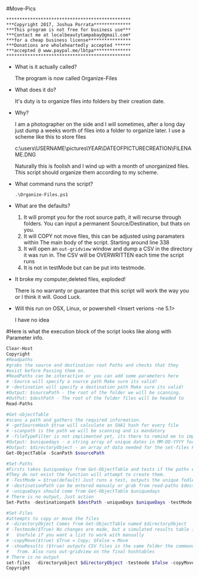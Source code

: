 #Move-Pics
```
***********************************************
***Copyright 2017, Joshua Porrata**************
***This program is not free for business use***
***Contact me at localbeautytampabay@gmail.com*
***for a cheap business license****************
***Donations are wholeheartedly accepted ******
***accepted @ www.paypal.me/lbtpa**************
***********************************************
```
* What is it actually called?

    The program is now called Organize-Files 

*  What does it do?

    It's duty is to organize files into folders by their creation date. 

*  Why?

    I am a photographer on the side and I will sometimes, after a long day just
    dump a weeks worth of files into a folder to organize later. I use a scheme
    like this to store files

    c:\users\USERNAME\pictures\YEAR\DATEOFPICTURECREATION\FILENAME.DNG
    
    Naturally this is foolish and I wind up with a month of unorganized files.
    This script should organize them according to my scheme.

* What command runs the script? 

    ```.\Organize-Files.ps1```

* What are the defaults?
    1. It will prompt you for the root source path, it will recurse through 
        folders. You can input a permanent Source/Destination, but thats on you.
    2. It will COPY not move files, this can be adjusted using paramaters within 
        The main body of the script. Starting around line 338
    3. It will open an ```out-gridview``` window and dump a CSV in the directory it
        was run in. The CSV will be OVERWRITTEN each time the script runs
    4. It is not in testMode but can be put into testmode. 

* It broke my computer,deleted files, exploded! 
    
    There is no warranty or guarantee that this script will work the way you
    or I think it will. Good Luck.

* Will this run on OSX, Linux, or powershell <Insert verions -ne 5.1>
    
    I have no idea

#Here is what the execution block of the script looks like along with Parameter info.

```powershell
Clear-Host
Copyright
#Readpaths 
#grabs the source and destination root Paths and checks that they 
#exist before Passing them on.
#ReadPaths can be interactive or you can add some parameters here
# -Source will specify a source path Make sure its valid!
# -destination will specify a destination path Make sure its valid!
#Output: $sourcePath - the root of the folder we will be scanning.
#OutPut: $destPath - The root of the folder files will be headed to 
Read-Paths

#Get-objectTable 
#scans a path and gathers the required information.
# -getSourceHash $true will calculate an SHA1 hash for every file
# -scanpath is the path we will be scanning and is mandatory
# -fileTypeFilter is not implimented yet, its there to remind me to impliment it
#Output: $uniquedays - a string array of unique dates in MM-DD-YYYY format
#Output: $directoryObject - an array of data needed for the set-files Function
Get-ObjectTable -ScanPath $sourcePath 

#Set-Paths 
#Firsts takes $uniquedays from Get-ObjectTable and tests if the paths exist if
#They do not exist the function will attampt to create them.
# -TestMode = $true(default) Just runs a test, outputs the unique fodlers
# -destinationPath can be entered manualy or grab from read-paths $destpath
# -uniqueDays should come from Get-ObjectTable $uniquedays
# There is no output, Just action
Set-Paths -destinationpath $destPath -uniqueDays $uniqueDays -testMode $false

#Set-Files
#attempts to copy or move the files 
# -directoryObject Comes from Get-ObjectTable named $directoryObject
# -Testmode($True) No changes are made, but a simulated results table is created
#   Usefule if you want a list to work with manually
# -copyMove($true) $True = Copy; $False = Move
# -showResults ($true) outputs CSV files in the same folder the command is run 
#   from. Also runs out-gridview on the final hoshtables
# There is no output
set-files  -directoryobject $directoryObject -testmode $false -copyMove $true
Copyright
```